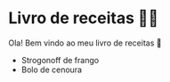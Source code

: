 # Livro de receitas :man_cook:

Ola! Bem vindo ao meu livro de receitas :wave:

 - Strogonoff de frango
 - Bolo de cenoura

